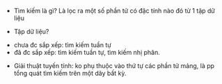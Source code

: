 + Tìm kiếm là gì?
Là lọc ra một số phần tử có đặc tính nào đó từ 1 tập dữ liệu

+ Tập dữ liệu?
- chưa đc sắp xếp: tìm kiếm tuần tự
- đã đc sắp xếp: tìm kiếm tuần tự, tìm kiếm nhị phân.

+ Giải thuật tuyến tính: ko phụ thuộc vào thứ tự các phần tử mảng, là pp tổng quát tìm kiếm trên một dãy bất kỳ.
